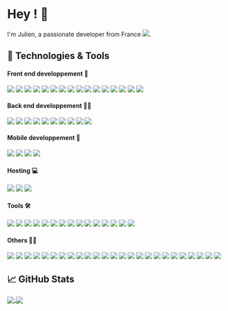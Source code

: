 <div align="">
  <h1>Hey ! 🤙</h1>
  <p>
    I'm Julien, a passionate developer from France <img src="https://img.icons8.com/color/15/000000/france.png"/>. 
  </p>

  <h2>🔧 Technologies & Tools</h2>

  <h4> Front end developpement 🚀 </h4>
  <img src ="https://img.shields.io/static/v1?label=&message=Typescript&style=flat-square&logo=typescript&color=1D1F21&" />
  <img src ="https://img.shields.io/static/v1?label=&message=Javascript&style=flat-square&logo=javascript&color=1D1F21&" />
  <img src ="https://img.shields.io/static/v1?label=&message=Vue.JS&style=flat-square&logo=Vue.js&color=1D1F21&" />
  <img src ="https://img.shields.io/static/v1?label=&message=Nuxt.js&style=flat-square&logo=Nuxt.js&color=1D1F21&" />
  <img src ="https://img.shields.io/static/v1?label=&message=React&style=flat-square&logo=React&color=1D1F21&" />
  <img src ="https://img.shields.io/static/v1?label=&message=Gatsby&style=flat-square&logo=Gatsby&color=1D1F21&" />
  <img src ="https://img.shields.io/static/v1?label=&message=GraphQL&style=flat-square&logo=GraphQL&color=1D1F21&" />
  <img src ="https://img.shields.io/static/v1?label=&message=Tailwind&style=flat-square&logo=TailwindCSS&color=1D1F21&" />
  <img src ="https://img.shields.io/static/v1?label=&message=PostCSS&style=flat-square&logo=PostCSS&color=1D1F21&" />
  <img src ="https://img.shields.io/static/v1?label=&message=Sass&style=flat-square&logo=Sass&color=1D1F21&" />
  <img src ="https://img.shields.io/static/v1?label=&message=Bootstrap&style=flat-square&logo=Bootstrap&color=1D1F21&" />
  <img src ="https://img.shields.io/static/v1?label=&message=Html5&style=flat-square&logo=Html5&color=1D1F21&" />
  <img src ="https://img.shields.io/static/v1?label=&message=CSS3&style=flat-square&logo=CSS3&color=1D1F21&" />
  <img src ="https://img.shields.io/static/v1?label=&message=WebGL&style=flat-square&logo=WebGL&color=1D1F21&" />
  <img src ="https://img.shields.io/static/v1?label=&message=Three.js&style=flat-square&logo=Three.js&color=1D1F21&" />
  <img src ="https://img.shields.io/static/v1?label=&message=Electron&style=flat-square&logo=Electron&color=1D1F21&" />


  <h4>Back end developpement 🐱‍👤</h4>
  <img src="https://img.shields.io/static/v1?label=&message=PHP&style=flat-square&logo=PHP&color=1D1F21&" />
  <img src="https://img.shields.io/static/v1?label=&message=Laravel&style=flat-square&logo=Laravel&color=1D1F21&" />
  <img src="https://img.shields.io/static/v1?label=&message=Node.JS&style=flat-square&logo=Node.JS&color=1D1F21&" />
  <img src="https://img.shields.io/static/v1?label=&message=AdonisJS&style=flat-square&logo=AdonisJS&color=1D1F21&" />
  <img src="https://img.shields.io/static/v1?label=&message=Express&style=flat-square&logo=Express&color=1D1F21&" />
  <img src="https://img.shields.io/static/v1?label=&message=PostgreSQL&style=flat-square&logo=PostgreSQL&color=1D1F21&" />
  <img src="https://img.shields.io/static/v1?label=&message=MySQL&style=flat-square&logo=MySQL&color=1D1F21&" />
  <img src="https://img.shields.io/static/v1?label=&message=Timescale&style=flat-square&logo=Timescale&color=1D1F21&" />
  <img src="https://img.shields.io/static/v1?label=&message=InfluxDB&style=flat-square&logo=InfluxDB&color=1D1F21&" />
  <img src="https://img.shields.io/static/v1?label=&message=Redis&style=flat-square&logo=Redis&color=1D1F21&" />


  <h4>Mobile developpement 📱</h4>
  <img src="https://img.shields.io/static/v1?label=&message=Nativescript&style=flat-square&logo=Nativescript&color=1D1F21&" />
  <img src="https://img.shields.io/static/v1?label=&message=Cordova&style=flat-square&logo=ApacheCordova&color=1D1F21&" />
  <img src="https://img.shields.io/static/v1?label=&message=React&style=flat-square&logo=React&color=1D1F21&" />
  <img src="https://img.shields.io/static/v1?label=&message=Quasar&style=flat-square&logo=Quasar&color=1D1F21&" />

  <h4> Hosting 💻</h4>
  <img src="https://img.shields.io/static/v1?label=&message=OVH&style=flat-square&logo=OVH&color=1D1F21&" />
  <img src="https://img.shields.io/static/v1?label=&message=Netlify&style=flat-square&logo=Netlify&color=1D1F21&" />
  <img src="https://img.shields.io/static/v1?label=&message=WS&style=flat-square&logo=AmazonAWS&color=1D1F21&" />

  <h4> Tools 🛠️</h4>
  <img src="https://img.shields.io/static/v1?label=&message=Linux&style=flat-square&logo=Linux&color=1D1F21&" />
  <img src="https://img.shields.io/static/v1?label=&message=Windows&style=flat-square&logo=Windows&color=1D1F21&" />
  <img src="https://img.shields.io/static/v1?label=&message=VSCode&style=flat-square&logo=VisualStudioCode&color=1D1F21&" />
  <img src="https://img.shields.io/static/v1?label=&message=Notion&style=flat-square&logo=Notion&color=1D1F21&" />
  <img src="https://img.shields.io/static/v1?label=&message=GitHub&style=flat-square&logo=GitHub&color=1D1F21&" />
  <img src="https://img.shields.io/static/v1?label=&message=Gitlab&style=flat-square&logo=Gitlab&color=1D1F21&" />
  <img src="https://img.shields.io/static/v1?label=&message=Git&style=flat-square&logo=Git&color=1D1F21&" />
  <img src="https://img.shields.io/static/v1?label=&message=Postman&style=flat-square&logo=Postman&color=1D1F21&" />
  <img src="https://img.shields.io/static/v1?label=&message=Swagger&style=flat-square&logo=Swagger&color=1D1F21&" />
  <img src="https://img.shields.io/static/v1?label=&message=Clockify&style=flat-square&logo=Clockify&color=1D1F21&" />
  <img src="https://img.shields.io/static/v1?label=&message=Sentry&style=flat-square&logo=Sentry&color=1D1F21&" />
  <img src="https://img.shields.io/static/v1?label=&message=Clickup&style=flat-square&logo=Clickup&color=1D1F21&" />
  <img src="https://img.shields.io/static/v1?label=&message=Figma&style=flat-square&logo=Figma&color=1D1F21&" />
  <img src="https://img.shields.io/static/v1?label=&message=Draw.io&style=flat-square&logo=Diagrams.net&color=1D1F21&" />
  <img src="https://img.shields.io/static/v1?label=&message=Photoshop&style=flat-square&logo=adobePhotoshop&color=1D1F21&" />

  <h4> Others 🐱‍👓</h4>
  <img src="https://img.shields.io/static/v1?label=&message=Unity&style=flat-square&logo=Unity&color=1D1F21&" />
  <img src="https://img.shields.io/static/v1?label=&message=Blender&style=flat-square&logo=Blender&color=1D1F21&" />
  <img src="https://img.shields.io/static/v1?label=&message=Stripe&style=flat-square&logo=Stripe&color=1D1F21&" />
  <img src="https://img.shields.io/static/v1?label=&message=Grafana&style=flat-square&logo=Grafana&color=1D1F21&" />
  <img src="https://img.shields.io/static/v1?label=&message=Eslint&style=flat-square&logo=Eslint&color=1D1F21&" />
  <img src="https://img.shields.io/static/v1?label=&message=Prettier&style=flat-square&logo=Prettier&color=1D1F21&" />
  <img src="https://img.shields.io/static/v1?label=&message=Shopify&style=flat-square&logo=Shopify&color=1D1F21&" />
  <img src="https://img.shields.io/static/v1?label=&message=Wordpress&style=flat-square&logo=Wordpress&color=1D1F21&" />
  <img src="https://img.shields.io/static/v1?label=&message=Woocommerce&style=flat-square&logo=Woocommerce&color=1D1F21&" />
  <img src="https://img.shields.io/static/v1?label=&message=Webflow&style=flat-square&logo=Webflow&color=1D1F21&" />
  <img src="https://img.shields.io/static/v1?label=&message=Docker&style=flat-square&logo=Docker&color=1D1F21&" />
  <img src="https://img.shields.io/static/v1?label=&message=Nginx&style=flat-square&logo=Nginx&color=1D1F21&" />
  <img src="https://img.shields.io/static/v1?label=&message=Prometheus&style=flat-square&logo=Prometheus&color=1D1F21&" />
  <img src="https://img.shields.io/static/v1?label=&message=Jest&style=flat-square&logo=Jest&color=1D1F21&" />
  <img src="https://img.shields.io/static/v1?label=&message=Cypress&style=flat-square&logo=Cypress&color=1D1F21&" />
  <img src="https://img.shields.io/static/v1?label=&message=Metabase&style=flat-square&logo=Metabase&color=1D1F21&" />
  <img src="https://img.shields.io/static/v1?label=&message=Npm&style=flat-square&logo=Npm&color=1D1F21&" />
  <img src="https://img.shields.io/static/v1?label=&message=Yarn&style=flat-square&logo=Yarn&color=1D1F21&" />
  <img src="https://img.shields.io/static/v1?label=&message=Pusher&style=flat-square&logo=Pusher&color=1D1F21&" />
  <img src="https://img.shields.io/static/v1?label=&message=Sonarlint&style=flat-square&logo=Sonarlint&color=1D1F21&" />
  <img src="https://img.shields.io/static/v1?label=&message=Socket.IO&style=flat-square&logo=Socket.IO&color=1D1F21&" />
  <img src="https://img.shields.io/static/v1?label=&message=Storybook&style=flat-square&logo=Storybook&color=1D1F21&" />
  <img src="https://img.shields.io/static/v1?label=&message=Vite&style=flat-square&logo=Vite&color=1D1F21&" />
  <img src="https://img.shields.io/static/v1?label=&message=Webpack&style=flat-square&logo=Webpack&color=1D1F21&" />
  <img src="https://img.shields.io/static/v1?label=&message=ZeroMQ&style=flat-square&logo=ZeroMQ&color=1D1F21&" />

  <h2>&#x1f4c8; GitHub Stats</h2>
  <a href="https://github.com/Julien-R44">
    <img align="center" src="https://github-readme-stats.vercel.app/api/top-langs/?username=julien-r44&&hide=makefile,c%2B%2B,c,groff&title_color=ffffff&text_color=c9cacc&icon_color=2bbc8a&bg_color=1d1f21&count_private=true&langs_count=3" />
  </a>
  <a href="https://github.com/Julien-R44">
    <img align="center" src="https://github-readme-stats.vercel.app/api?username=julien-r44&show_icons=true&line_height=27&count_private=true&title_color=ffffff&text_color=c9cacc&icon_color=2bbc8a&bg_color=1d1f21" />
  </a>
</div>
